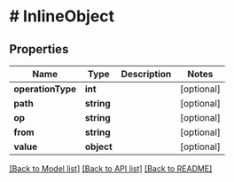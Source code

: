 # # InlineObject

## Properties

Name | Type | Description | Notes
------------ | ------------- | ------------- | -------------
**operationType** | **int** |  | [optional]
**path** | **string** |  | [optional]
**op** | **string** |  | [optional]
**from** | **string** |  | [optional]
**value** | **object** |  | [optional]

[[Back to Model list]](../../README.md#models) [[Back to API list]](../../README.md#endpoints) [[Back to README]](../../README.md)
